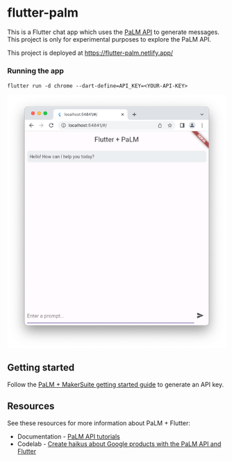 # flutter-palm

This is a Flutter chat app which uses the [PaLM API](https://developers.generativeai.google/products/palm) to generate messages.
This project is only for experimental purposes to explore the PaLM API.

This project is deployed at https://flutter-palm.netlify.app/

### Running the app

```
flutter run -d chrome --dart-define=API_KEY=<YOUR-API-KEY>
```

![Screenshot](https://github.com/johnpryan/palm_api_app/blob/main/docs/screenshot.png?raw=true)

## Getting started

Follow the [PaLM + MakerSuite getting started guide](https://developers.generativeai.google/tutorials/setup) to generate an API key.

## Resources

See these resources for more information about PaLM + Flutter:

- Documentation - [PaLM API tutorials](https://developers.generativeai.google/tutorials)
- Codelab - [Create haikus about Google products with the PaLM API and Flutter](https://codelabs.developers.google.com/haiku-generator)
